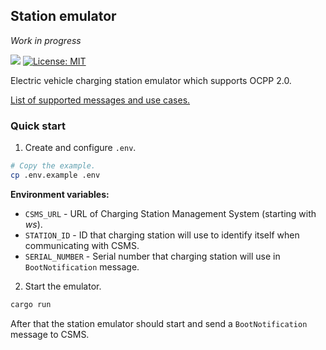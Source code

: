 ## Station emulator
*Work in progress*

![](https://github.com/romfrolov/station-emulator/workflows/build/badge.svg) [![License: MIT](https://img.shields.io/badge/License-MIT-yellow.svg)](./LICENSE)

Electric vehicle charging station emulator which supports OCPP 2.0.

[List of supported messages and use cases.](./SUPPORTED.md)

### Quick start

1. Create and configure `.env`.

```bash
# Copy the example.
cp .env.example .env
```

**Environment variables:**

- `CSMS_URL` - URL of Charging Station Management System (starting with *ws*).
- `STATION_ID` - ID that charging station will use to identify itself when communicating with CSMS.
- `SERIAL_NUMBER` - Serial number that charging station will use in `BootNotification` message.

2. Start the emulator.

```bash
cargo run
```

After that the station emulator should start and send a `BootNotification` message to CSMS.

